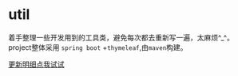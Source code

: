 # util
着手整理一些开发用到的工具类，避免每次都去重新写一遍，太麻烦^_^。   
project整体采用 `spring boot` +`thymeleaf`,由`maven`构建。

[更新明细点我试试](https://github.com/xieshuang/util/wiki)

